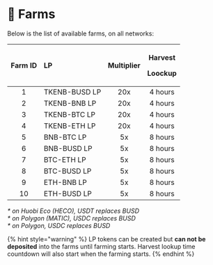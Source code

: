 # 🚜 Farms

Below is the list of available farms, on all networks:

<table>
  <thead>
    <tr>
      <th style="text-align:center">Farm ID</th>
      <th style="text-align:left">LP</th>
      <th style="text-align:center">Multiplier</th>
      <th style="text-align:center">
        <p>Harvest</p>
        <p>Loockup</p>
      </th>
    </tr>
  </thead>
  <tbody>
    <tr>
      <td style="text-align:center">1</td>
      <td style="text-align:left">TKENB-BUSD LP</td>
      <td style="text-align:center">20x</td>
      <td style="text-align:center">4 hours</td>
    </tr>
    <tr>
      <td style="text-align:center">2</td>
      <td style="text-align:left">TKENB-BNB LP</td>
      <td style="text-align:center">20x</td>
      <td style="text-align:center">4 hours</td>
    </tr>
    <tr>
      <td style="text-align:center">3</td>
      <td style="text-align:left">TKENB-BTC LP</td>
      <td style="text-align:center">20x</td>
      <td style="text-align:center">4 hours</td>
    </tr>
    <tr>
      <td style="text-align:center">4</td>
      <td style="text-align:left">TKENB-ETH LP</td>
      <td style="text-align:center">20x</td>
      <td style="text-align:center">4 hours</td>
    </tr>
    <tr>
      <td style="text-align:center">5</td>
      <td style="text-align:left">BNB-BTC LP</td>
      <td style="text-align:center">5x</td>
      <td style="text-align:center">8 hours</td>
    </tr>
    <tr>
      <td style="text-align:center">6</td>
      <td style="text-align:left">BNB-BUSD LP</td>
      <td style="text-align:center">5x</td>
      <td style="text-align:center">8 hours</td>
    </tr>
    <tr>
      <td style="text-align:center">7</td>
      <td style="text-align:left">BTC-ETH LP</td>
      <td style="text-align:center">5x</td>
      <td style="text-align:center">8 hours</td>
    </tr>
    <tr>
      <td style="text-align:center">8</td>
      <td style="text-align:left">BTC-BUSD LP</td>
      <td style="text-align:center">5x</td>
      <td style="text-align:center">8 hours</td>
    </tr>
    <tr>
      <td style="text-align:center">9</td>
      <td style="text-align:left">ETH-BNB LP</td>
      <td style="text-align:center">5x</td>
      <td style="text-align:center">8 hours</td>
    </tr>
    <tr>
      <td style="text-align:center">10</td>
      <td style="text-align:left">ETH-BUSD LP</td>
      <td style="text-align:center">5x</td>
      <td style="text-align:center">8 hours</td>
    </tr>
  </tbody>
</table>

_\* on Huobi Eco \(HECO\), USDT replaces BUSD_   
_\* on Polygon \(MATIC\), USDC replaces BUSD   
\* on Polygon, USDC replaces BUSD_

{% hint style="warning" %}
LP tokens can be created but **can not be deposited** into the farms until farming starts. Harvest lookup time countdown will also start when the farming starts.
{% endhint %}

